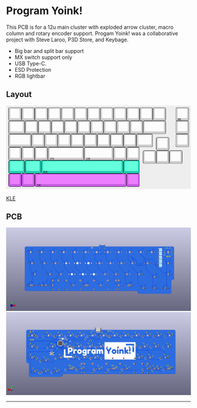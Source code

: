 # Program Yoink!

This PCB is for a 12u main cluster with exploded arrow cluster, macro column and rotary encoder support. Progam Yoink! was a collaborative project with Steve Laroo, P3D Store, and Keybage. 

- Big bar and split bar support
- MX switch support only
- USB Type-C.
- ESD Protection
- RGB lightbar

## Layout
 <img src="https://raw.githubusercontent.com/melonbred/program-yoink/main/.images/kle.png">

[KLE](http://www.keyboard-layout-editor.com/#/gists/345cd9f384dae3f91f5151f02f8af4df)

 ## PCB
<img src="https://raw.githubusercontent.com/melonbred/program-yoink/main/.images/program_yoink_front.png">
<img src="https://raw.githubusercontent.com/melonbred/program-yoink/main/.images/program_yoink_back.png">

---

